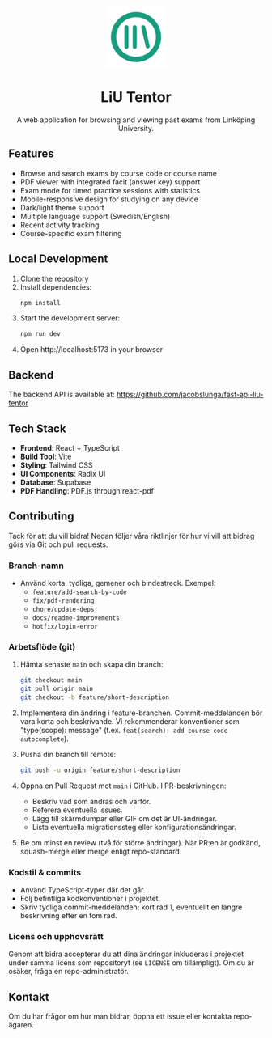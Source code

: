 <div align="center">
  <img src="public/liutentorroundedlight.svg" alt="LiU Tentor Logo" width="120" height="120">
  
  # LiU Tentor
  
  A web application for browsing and viewing past exams from Linköping University.
</div>

## Features

- Browse and search exams by course code or course name
- PDF viewer with integrated facit (answer key) support
- Exam mode for timed practice sessions with statistics
- Mobile-responsive design for studying on any device
- Dark/light theme support
- Multiple language support (Swedish/English)
- Recent activity tracking
- Course-specific exam filtering

## Local Development

1. Clone the repository
2. Install dependencies:
   ```bash
   npm install
   ```
3. Start the development server:
   ```bash
   npm run dev
   ```
4. Open http://localhost:5173 in your browser

## Backend

The backend API is available at: https://github.com/jacobslunga/fast-api-liu-tentor

## Tech Stack

- **Frontend**: React + TypeScript
- **Build Tool**: Vite
- **Styling**: Tailwind CSS
- **UI Components**: Radix UI
- **Database**: Supabase
- **PDF Handling**: PDF.js through react-pdf

## Contributing

Tack för att du vill bidra! Nedan följer våra riktlinjer för hur vi vill att bidrag görs via Git och pull requests.

### Branch-namn

- Använd korta, tydliga, gemener och bindestreck. Exempel:
  - `feature/add-search-by-code`
  - `fix/pdf-rendering`
  - `chore/update-deps`
  - `docs/readme-improvements`
  - `hotfix/login-error`

### Arbetsflöde (git)

1. Hämta senaste `main` och skapa din branch:

   ```bash
   git checkout main
   git pull origin main
   git checkout -b feature/short-description
   ```

2. Implementera din ändring i feature-branchen. Commit-meddelanden bör vara korta och beskrivande. Vi rekommenderar konventioner som "type(scope): message" (t.ex. `feat(search): add course-code autocomplete`).

3. Pusha din branch till remote:

   ```bash
   git push -u origin feature/short-description
   ```

4. Öppna en Pull Request mot `main` i GitHub. I PR-beskrivningen:
   - Beskriv vad som ändras och varför.
   - Referera eventuella issues.
   - Lägg till skärmdumpar eller GIF om det är UI-ändringar.
   - Lista eventuella migrationssteg eller konfigurationsändringar.

5. Be om minst en review (två för större ändringar). När PR:en är godkänd, squash-merge eller merge enligt repo-standard.

### Kodstil & commits

- Använd TypeScript-typer där det går.
- Följ befintliga kodkonventioner i projektet.
- Skriv tydliga commit-meddelanden; kort rad 1, eventuellt en längre beskrivning efter en tom rad.

### Licens och upphovsrätt

Genom att bidra accepterar du att dina ändringar inkluderas i projektet under samma licens som repositoryt (se `LICENSE` om tillämpligt). Om du är osäker, fråga en repo-administratör.

## Kontakt

Om du har frågor om hur man bidrar, öppna ett issue eller kontakta repo-ägaren.

